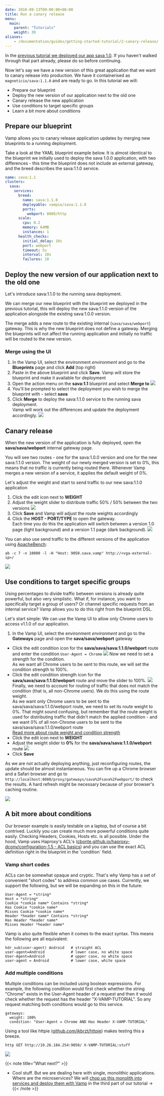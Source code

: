 ```yaml
---
date: 2016-09-13T09:00:00+00:00
title: Run a canary release
menu:
  main:
    parent: "Tutorials"
    weight: 30
aliases:
    - /documentation/guides/getting-started-tutorial/2-canary-release/
---
```


In the [previous tutorial we deployed our app sava 1.0](/documentation/tutorials/deploy-your-first-blueprint/). If you haven't walked through that part already, please do so before continuing.

Now let's say we have a new version of this great application that we want to canary release into production. We have it containerised as `magneticio/sava:1.1.0` and are ready to go. In this tutorial we will:

* Prepare our blueprint
* Deploy the new version of our application next to the old one
* Canary release the new application
* Use conditions to target specific groups
* Learn a bit more about conditions

## Prepare our blueprint

Vamp allows you to canary release application updates by merging new blueprints to a running deployment.

Take a look at the YAML blueprint example below. It is almost identical to the blueprint we initially used to deploy the sava 1.0.0 application, with two differences - this time the blueprint does not include an external gateway, and the breed describes the sava:1.1.0 service.

```yaml
name: sava:1.1
clusters:
  sava:
    services:
      breed:
        name: sava:1.1.0
        deployable: vampio/sava:1.1.0
        ports:
          webport: 8080/http
      scale:
        cpu: 0.2       
        memory: 64MB
        instances: 1
      health_checks:
        initial_delay: 10s
        port: webport
        timeout: 5s
        interval: 10s
        failures: 10          
```

## Deploy the new version of our application next to the old one

Let's introduce sava:1.1.0 to the running sava deployment.  

We can merge our new blueprint with the blueprint we deployed in the previous tutorial, this will deploy the new sava:1.1.0 version of the application alongside the existing sava:1.0.0 version.

The merge adds a new route to the existing internal (`sava/sava/webport`) gateway. This is why the new blueprint does not define a gateway. Merging the blueprints will not affect the running application and initially no traffic will be routed to the new version.

### Merge using the UI

1. In the Vamp UI, select the environment *environment* and go to the **Blueprints** page and click **Add** (top right)
2. Paste in the above blueprint and click **Save**. Vamp will store the blueprint and make it available for deployment 
3. Open the action menu on the **sava:1.1** blueprint and select **Merge to** 
  ![](/images/screens/v100/tut2/vampee-environment-blueprints-sava11-mergeto.png)
4. You'll be prompted to select the deployment you wish to merge the blueprint with - select **sava**
5. Click **Merge** to deploy the sava:1.1.0 service to the running sava deployment.  
  Vamp will work out the differences and update the deployment accordingly.
  ![](/images/screens/v100/tut2/vampee-environment-deployments-sava.png)

## Canary release

When the new version of the application is fully deployed, open the **sava/sava/webport** internal gateway page.

You will see two routes - one for the sava:1.0.0 version and one for the new sava:1.1.0 version. The weight of our newly merged version is set to 0%, this means that no traffic is currently being routed there. Whenever Vamp merges a new version of a service, it applies the default weight of 0%.

Let's adjust the weight and start to send traffic to our new sava:1.1.0 application

1. Click the edit icon next to **WEIGHT**
2. Adjust the weight slider to distribute traffic 50% / 50% between the two versions
  ![](/images/screens/v100/tut2/vampee-environment-gateways-sava-internal-editweights.png)
3. Click **Save** and Vamp will adjust the route weights accordingly
4. Click the **HOST - PORT/TYPE** to open the gateway.  
  Each time you do this the application will switch between a version 1.0 page (light background) and a version 1.1 page (dark background).
  ![](/images/screens/v100/tut2/vampee-environment-gateways-sava-internal-mono-canary.png)

You can also use send traffic to the different versions of the application using [ApacheBench](https://httpd.apache.org/docs/2.4/programs/ab.html):

```
ab -c 7 -n 10000 -l -H "Host: 9050.sava.vamp" http://<vga-external-ip>/
```

![](/images/screens/v100/tut2/vampee-environment-gateways-sava-internal-2routes.png)

## Use conditions to target specific groups

Using percentages to divide traffic between versions is already quite powerful, but also very simplistic.
What if, for instance, you want to specifically target a group of users? Or channel specific requests
from an internal service? Vamp allows you to do this right from the blueprint DSL.

Let's start simple: We can use the Vamp UI to allow only Chrome users to access v1.1.0 of our application.

1. In the Vamp UI, select the environment *environment* and go to the **Gateways** page and open the **sava/sava/webport** gateway
* Click the edit condition icon for the **sava/sava/sava:1.1.0/webport** route and enter the condition `User-Agent = Chrome` 
  ![](/images/screens/v094/tut2_edit_condition.png)
  Now we need to set a strength for the condition.  
  As we want all Chrome users to be sent to this route, we will set the condition strength to 100%.
* Click the edit condition strength icon for the **sava/sava/sava:1.1.0/webport** route and move the slider to 100%.
![](/images/screens/v094/tut2_edit_condition_strength.png)
  Finally, we need to account for routing of traffic that does not match the condition (that is, all non-Chrome users). We do this using the route weight.  
  As we want only Chrome users to be sent to the sava/sava/sava:1.1.0/webport route, we need to set its route weight to 0%. That might sound confusing, but remember that the route weight is used for distributing traffic that didn't match the applied condition - and we want 0% of all non-Chrome users to be sent to the sava/sava/sava:1.1.0/webport route  
  [Read more about route weight and condition strength](/documentation/using-vamp/gateways/#route-weight-and-condition-strength)
* Click the edit icon next to **WEIGHT**
* Adjust the weight slider to **0%** for the **sava/sava/sava:1.1.0/webport** route
    ![](/images/screens/v094/tut2_sliders_canary_2.png)
* Click **Save**

As we are not actually deploying anything, just reconfiguring routes, the update should be almost instantaneous. You can fire up a Chrome browser and a Safari browser and go to `http://localhost:8080/proxy/gateways/sava%2Fsava%2Fwebport/` to check the results. A hard refresh might be necessary because of your browser's caching routine.

![](/images/screens/screencap_canary1.gif)

## A bit more about conditions

Our browser example is easily testable on a laptop, but of course a bit contrived. Luckily you can
create much more powerful conditions quite easily. Checking Headers, Cookies, Hosts etc. is all possible.
Under the hood, Vamp uses Haproxy's ACL's ([cbonte.github.io/haproxy-dconv/configuration-1.5 - ACL basics](http://cbonte.github.io/haproxy-dconv/configuration-1.5.html#7.1)) and you can use the exact ACL definition right in the blueprint in the 'condition` field.

### Vamp short codes

ACLs can be somewhat opaque and cryptic. That's why Vamp has a set of convenient "short codes"
to address common use cases. Currently, we support the following, but we will be expanding on this in the future:

```
User-Agent = *string*
Host = *string*
Cookie *cookie name* Contains *string*
Has Cookie *cookie name*
Misses Cookie *cookie name*
Header *header name* Contains *string*
Has Header *header name*
Misses Header *header name*
```

Vamp is also quite flexible when it comes to the exact syntax. This means the following are all equivalent:

```
hdr_sub(user-agent) Android   # straight ACL
user-agent=Android            # lower case, no white space
User-Agent=Android            # upper case, no white space
user-agent = Android          # lower case, white space
```

### Add multiple conditions
Multiple conditions can be included using boolean expressions. For example, the following condition would first check whether the string "Chrome" exists in the User-Agent header of a
request and then it would check whether the request has the header "X-VAMP-TUTORIAL". So any request matching both conditions would go to this service.

```
gateways:
  weight: 100%
  condition: "User-Agent = Chrome AND Has Header X-VAMP-TUTORIAL"
```

Using a tool like httpie ([github.com/jkbrzt/httpie](https://github.com/jakubroztocil/httpie)) makes testing this a breeze.

    http GET http://10.26.184.254:9050/ X-VAMP-TUTORIAL:stuff

![](/images/screens/screencap_canary2.gif)

{{< note title="What next?" >}}
* Cool stuff. But we are dealing here with single, monolithic applications. Where are the microservices?  We will [chop up this monolith into services and deploy them with Vamp](/documentation/tutorials/split-a-monolith/) in the third part of our tutorial →
{{< /note >}}
